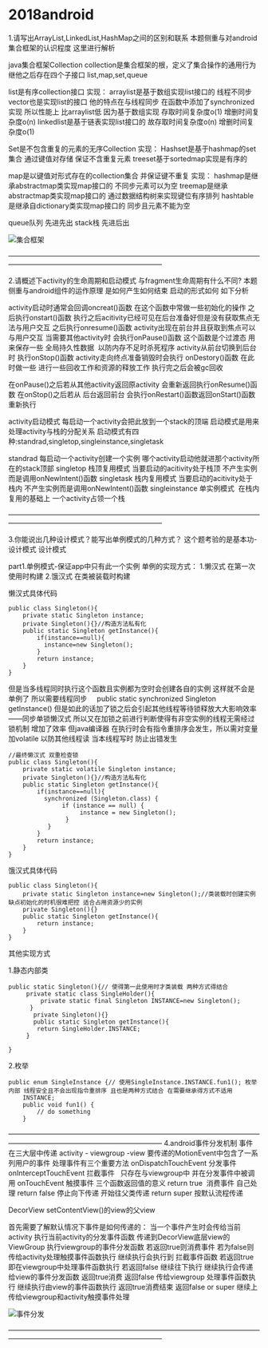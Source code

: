 # 2018android
1.请写出ArrayList,LinkedList,HashMap之间的区别和联系
本题侧重与对android集合框架的认识程度 这里进行解析

java集合框架Collection
collection是集合框架的根，定义了集合操作的通用行为
继他之后存在四个子接口 list,map,set,queue

list是有序collection接口
实现：
arraylist是基于数组实现list接口的 线程不同步  
vector也是实现list的接口 他的特点在与线程同步 在函数中添加了synchronized实现 所以性能上 比arraylist低
因为基于数组实现 存取时间复杂度o(1) 增删时间复杂度o(n)
linkedlist是基于链表实现list接口的 故存取时间复杂度o(n) 增删时间复杂度o(1)

Set是不包含重复的元素的无序Collection
实现：
Hashset是基于hashmap的set集合 通过键值对存储 保证不含重复元素
treeset基于sortedmap实现是有序的

map是以键值对形式存在的collection集合 并保证键不重复
实现：
hashmap是继承abstractmap类实现map接口的 不同步元素可以为空
treemap是继承abstractmap类实现map接口的 通过数据结构树来实现键位有序排列 
hashtable是继承自dictionary类实现map接口的 同步且元素不能为空

queue队列 先进先出
stack栈 先进后出


![集合框架](https://upload-images.jianshu.io/upload_images/898312-a5d959e2a6d5b353.png?imageMogr2/auto-orient/strip%7CimageView2/2/w/613)

——————————————————————————————————————————————————————————

2.请概述下activity的生命周期和启动模式 与fragment生命周期有什么不同?
本题侧重与android组件的运作原理 是如何产生如何结束 启动的形式如何 如下分析

activity启动时通常会回调oncreat()函数 在这个函数中常做一些初始化的操作
之后执行onstart()函数 执行之后acitivity已经可见在后台准备好但是没有获取焦点无法与用户交互
之后执行onresume()函数 activity出现在前台并且获取到焦点可以与用户交互
当需要其他activity时 会执行onPause()函数 这个函数是个过渡态 用来保存一些 全局持久性数据  以防内存不足时杀死程序
activity从前台切换到后台时 执行onStop()函数
activity走向终点准备销毁时会执行 onDestory()函数  在此时做一些 进行一些回收工作和资源的释放工作 执行完之后会被gc回收

在onPause()之后若从其他activity返回原activity 会重新返回执行onResume()函数
在onStop()之后若从 后台返回前台 会执行onRestart()函数返回onStart()函数重新执行

activity启动模式
每启动一个activity会把此放到一个stack的顶端 启动模式是用来处理activity与栈的分配关系
启动模式有四种:standrad,singletop,singleinstance,singletask

standrad 每启动一个activity创建一个实例 哪个activity启动他就进那个activity所在的stack顶部
singletop 栈顶复用模式 当要启动的acitivity处于栈顶 不产生实例而是调用onNewIntent()函数
singletask 栈内复用模式 当要启动的acitivity处于栈内 不产生实例而是调用onNewIntent()函数
singleinstance 单实例模式  在栈内复用的基础上 一个activity占领一个栈  

——————————————————————————————————————————————————————————

3.你能说出几种设计模式？能写出单例模式的几种方式？
这个题考验的是基本功-设计模式 设计模式

part1.单例模式-保证app中只有此一个实例
单例的实现方式：
1.懒汉式 在第一次使用时构建
2.饿汉式 在类被装载时构建

懒汉式具体代码
```
public class Singleton(){
    private static Singleton instance;
    private Singleton(){}//构造方法私有化
    public static Singleton getInstance(){
        if(instance==null){
          instance=new Singleton();
        }
        return instance;
    }
}
```
但是当多线程同时执行这个函数且实例都为空时会创建各自的实例 这样就不会是单例了 所以需要线程同步    
public static synchronized Singleton getInstance() 但是如此的话加了锁之后会引起其他线程等待锁释放大大影响效率——同步单锁懒汉式
所以又在加锁之前进行判断使得有非空实例的线程无需经过锁机制 增加了效率
但java编译器 在执行时会有指令重排序会发生，所以需对变量加volatile 以防其他线程读 当本线程写时 防止出错发生
```
//最终懒汉式 双重检查锁
public class Singleton(){
    private static volatile Singleton instance;
    private Singleton(){}//构造方法私有化
    public static Singleton getInstance(){
        if(instance==null){
          synchronized (Singleton.class) {
               if (instance == null) {
                    instance = new Singleton();
                }
           }
        }
        return instance;
    }
}
```
饿汉式具体代码

```
public class Singleton(){
    private static Singleton instance=new Singleton();//类装载时创建实例 缺点初始化的时机很难把控 适合占用资源少的实例
    private Singleton(){}
    public static Singleton getInstance(){
        return instance;
    }
}
```

其他实现方式

1.静态内部类
```
public static Singleton(){// 使得第一此使用时才类装载 两种方式得结合
     private static class SingleHolder(){
         private static final Singleton INSTANCE=new Singleton();
      }
       private Singleton(){}
       public static Singleton getInstance(){
        return SingleHolder.INSTANCE;
     }

}

```
2.枚举
```
public enum SingleInstance {// 使用SingleInstance.INSTANCE.fun1(); 枚举内部 线程安全且不会出现指令重排序 且也是两种方式结合 在需要继承得方式不适用
    INSTANCE;
    public void fun1() {
        // do something
    }
```

——————————————————————————————————————————————————————————
4.android事件分发机制
事件在三大层中传递 activity - viewgroup -view
要传递的MotionEvent中包含了一系列用户的事件
处理事件有三个重要方法
onDispatchTouchEvent 分发事件 
onInterceptTouchEvent 拦截事件   只存在与viewgroup中 并在分发事件中被调用
onTouchEvent 触摸事件
三个函数返回值的意义
return true  消费事件 自己处理
return false 停止向下传递 开始往父类传递
return super 按默认流程传递

DecorView setContentView()的view的父view

首先需要了解默认情况下事件是如何传递的：
当一个事件产生时会传给当前activity 执行当前activity的分发事件函数 传递到DecorView底层view的ViewGroup
执行viewgroup的事件分发函数 若返回true则消费事件 若为false则传给activity处理触摸事件函数执行
继续执行会执行到 拦截事件函数 若返回true 即在viewgroup中处理事件函数执行 若返回false 继续往下执行
继续执行会传递给view的事件分发函数 返回true消费 返回false 传给viewgroup 处理事件函数执行
继续执行由view的事件函数执行 返回true消费结束 返回false or super 继续上传给viewgroup和activity触摸事件处理

![事件分发](https://upload-images.jianshu.io/upload_images/3985563-d7646a08adcc7df7.png?imageMogr2/auto-orient/strip%7CimageView2/2/w/700)

——————————————————————————————————————————————————————————

